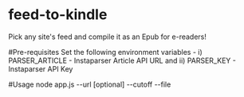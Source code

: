 # feed-to-kindle
Pick any site's feed and compile it as an Epub for e-readers!

#Pre-requisites
Set the following environment variables - i) PARSER_ARTICLE - Instaparser Article API URL and ii) PARSER_KEY - Instaparser API Key
  
#Usage
node app.js --url <feedUrl> [optional] --cutoff <yyyy-mm-dd> --file <filename>
